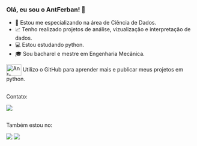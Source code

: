 ### Olá, eu sou o AntFerban! 👋

- 🤖 Estou me especializando na área de Ciência de Dados.
- 📈 Tenho realizado projetos de análise, vizualização e interpretação de dados.
- 💻 Estou estudando python.
- 🎓 Sou bacharel e mestre em Engenharia Mecânica.

<div>
  <img align='center' alt='Ant-Python' height='30' width='40' src="https://cdn.jsdelivr.net/gh/devicons/devicon/icons/python/python-original.svg" /> Utilizo o GitHub para aprender mais e publicar meus projetos em python.
</div>

##

Contato:
<div>
  <a href=mailto:'afbn.afbn@gmail.com'><img src='https://img.shields.io/badge/Gmail-D14836?style=for-the-badge&logo=gmail&logoColor=white'></a>  
</div>

##

Também estou no:
<div>
  <a href='https://www.linkedin.com/in/antonio-fernandes-bandeira-neto-127481136/'><img src='https://img.shields.io/badge/LinkedIn-0077B5?style=for-the-badge&logo=linkedin&logoColor=white'></a>
  <a href='https://www.researchgate.net/profile/Antonio-Fernandes-Bandeira-Neto'><img src='https://img.shields.io/badge/Research_Gate-00CCBB.svg?&style=for-the-badge&logo=ResearchGate&logoColor=white'></a>
</div>
  
